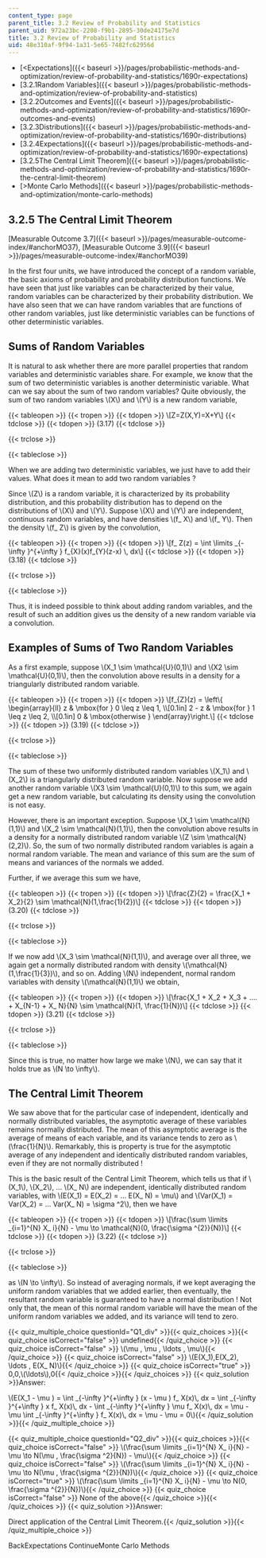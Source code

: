 ```yaml
---
content_type: page
parent_title: 3.2 Review of Probability and Statistics
parent_uid: 972a23bc-2208-f9b1-2895-30de24175e7d
title: 3.2 Review of Probability and Statistics
uid: 48e310af-9f94-1a31-5e65-7482fc62956d
---
```


*   [\<Expectations]({{< baseurl >}}/pages/probabilistic-methods-and-optimization/review-of-probability-and-statistics/1690r-expectations)
*   [3.2.1Random Variables]({{< baseurl >}}/pages/probabilistic-methods-and-optimization/review-of-probability-and-statistics)
*   [3.2.2Outcomes and Events]({{< baseurl >}}/pages/probabilistic-methods-and-optimization/review-of-probability-and-statistics/1690r-outcomes-and-events)
*   [3.2.3Distributions]({{< baseurl >}}/pages/probabilistic-methods-and-optimization/review-of-probability-and-statistics/1690r-distributions)
*   [3.2.4Expectations]({{< baseurl >}}/pages/probabilistic-methods-and-optimization/review-of-probability-and-statistics/1690r-expectations)
*   [3.2.5The Central Limit Theorem]({{< baseurl >}}/pages/probabilistic-methods-and-optimization/review-of-probability-and-statistics/1690r-the-central-limit-theorem)
*   [\>Monte Carlo Methods]({{< baseurl >}}/pages/probabilistic-methods-and-optimization/monte-carlo-methods)

3.2.5 The Central Limit Theorem
-------------------------------

[Measurable Outcome 3.7]({{< baseurl >}}/pages/measurable-outcome-index/#anchorMO37), [Measurable Outcome 3.9]({{< baseurl >}}/pages/measurable-outcome-index/#anchorMO39)

In the first four units, we have introduced the concept of a random variable, the basic axioms of probability and probability distribution functions. We have seen that just like variables can be characterized by their value, random variables can be characterized by their probability distribution. We have also seen that we can have random variables that are functions of other random variables, just like deterministic variables can be functions of other deterministic variables.

Sums of Random Variables
------------------------

It is natural to ask whether there are more parallel properties that random variables and deterministic variables share. For example, we know that the sum of two deterministic variables is another deterministic variable. What can we say about the sum of two random variables? Quite obviously, the sum of two random variables \\(X\\) and \\(Y\\) is a new random variable,

{{< tableopen >}}
{{< tropen >}}
{{< tdopen >}}
\\\[Z=Z(X,Y)=X+Y\\\]
{{< tdclose >}}
{{< tdopen >}}
(3.17)
{{< tdclose >}}

{{< trclose >}}

{{< tableclose >}}

When we are adding two deterministic variables, we just have to add their values. What does it mean to add two random variables ?

Since \\(Z\\) is a random variable, it is characterized by its probability distribution, and this probability distribution has to depend on the distributions of \\(X\\) and \\(Y\\). Suppose \\(X\\) and \\(Y\\) are independent, continuous random variables, and have densities \\(f\_ X\\) and \\(f\_ Y\\). Then the density \\(f\_ Z\\) is given by the convolution,

{{< tableopen >}}
{{< tropen >}}
{{< tdopen >}}
\\\[f\_ Z(z) = \\int \\limits \_{-\\infty }^{+\\infty } f\_{X}(x)f\_{Y}(z-x) \\, dx\\\]
{{< tdclose >}}
{{< tdopen >}}
(3.18)
{{< tdclose >}}

{{< trclose >}}

{{< tableclose >}}

Thus, it is indeed possible to think about adding random variables, and the result of such an addition gives us the density of a new random variable via a convolution.

Examples of Sums of Two Random Variables
----------------------------------------

As a first example, suppose \\(X\_1 \\sim \\mathcal{U}(0,1)\\) and \\(X2 \\sim \\mathcal{U}(0,1)\\), then the convolution above results in a density for a triangularly distributed random variable.

{{< tableopen >}}
{{< tropen >}}
{{< tdopen >}}
\\\[f\_{Z}(z) = \\left\\{ \\begin{array}{ll} z & \\mbox{for } 0 \\leq z \\leq 1, \\\\\[0.1in\] 2 - z & \\mbox{for } 1 \\leq z \\leq 2, \\\\\[0.1in\] 0 & \\mbox{otherwise } \\end{array}\\right.\\\]
{{< tdclose >}}
{{< tdopen >}}
(3.19)
{{< tdclose >}}

{{< trclose >}}

{{< tableclose >}}

The sum of these two uniformly distributed random variables \\(X\_1\\) and \\(X\_2\\) is a triangularly distributed random variable. Now suppose we add another random variable \\(X3 \\sim \\mathcal{U}(0,1)\\) to this sum, we again get a new random variable, but calculating its density using the convolution is not easy.

However, there is an important exception. Suppose \\(X\_1 \\sim \\mathcal{N}(1,1)\\) and \\(X\_2 \\sim \\mathcal{N}(1,1)\\), then the convolution above results in a density for a normally distributed random variable \\(Z \\sim \\mathcal{N}(2,2)\\). So, the sum of two normally distributed random variables is again a normal random variable. The mean and variance of this sum are the sum of means and variances of the normals we added.

Further, if we average this sum we have,

{{< tableopen >}}
{{< tropen >}}
{{< tdopen >}}
\\\[\\frac{Z}{2} = \\frac{X\_1 + X\_2}{2} \\sim \\mathcal{N}(1,\\frac{1}{2})\\\]
{{< tdclose >}}
{{< tdopen >}}
(3.20)
{{< tdclose >}}

{{< trclose >}}

{{< tableclose >}}

If we now add \\(X\_3 \\sim \\mathcal{N}(1,1)\\), and average over all three, we again get a normally distributed random with density \\(\\mathcal{N}(1,\\frac{1}{3})\\), and so on. Adding \\(N\\) independent, normal random variables with density \\(\\mathcal{N}(1,1)\\) we obtain,

{{< tableopen >}}
{{< tropen >}}
{{< tdopen >}}
\\\[\\frac{X\_1 + X\_2 + X\_3 + .... + X\_{N-1} + X\_ N}{N} \\sim \\mathcal{N}(1, \\frac{1}{N})\\\]
{{< tdclose >}}
{{< tdopen >}}
(3.21)
{{< tdclose >}}

{{< trclose >}}

{{< tableclose >}}

Since this is true, no matter how large we make \\(N\\), we can say that it holds true as \\(N \\to \\infty\\).

The Central Limit Theorem
-------------------------

We saw above that for the particular case of independent, identically and normally distributed variables, the asymptotic average of these variables remains normally distributed. The mean of this asymptotic average is the average of means of each variable, and its variance tends to zero as \\(\\frac{1}{N}\\). Remarkably, this is property is true for the asymptotic average of any independent and identically distributed random variables, even if they are not normally distributed !

This is the basic result of the Central Limit Theorem, which tells us that if \\(X\_1\\), \\(X\_2\\), ... \\(X\_ N\\) are independent, identically distributed random variables, with \\(E(X\_1) = E(X\_2) = ... E(X\_ N) = \\mu\\) and \\(Var(X\_1) = Var(X\_2) = ... Var(X\_ N) = \\sigma ^2\\), then we have

{{< tableopen >}}
{{< tropen >}}
{{< tdopen >}}
\\\[\\frac{\\sum \\limits \_{i=1}^{N} X\_ i}{N} - \\mu \\to \\mathcal{N}(0, \\frac{\\sigma ^{2}}{N})\\\]
{{< tdclose >}}
{{< tdopen >}}
(3.22)
{{< tdclose >}}

{{< trclose >}}

{{< tableclose >}}

as \\(N \\to \\infty\\). So instead of averaging normals, if we kept averaging the uniform random variables that we added earlier, then eventually, the resultant random variable is guaranteed to have a normal distribution ! Not only that, the mean of this normal random variable will have the mean of the uniform random variables we added, and its variance will tend to zero.

{{< quiz_multiple_choice questionId="Q1_div" >}}{{< quiz_choices >}}{{< quiz_choice isCorrect="false" >}} undefined{{< /quiz_choice >}}
{{< quiz_choice isCorrect="false" >}} \\(\\mu , \\mu , \\ldots , \\mu\\){{< /quiz_choice >}}
{{< quiz_choice isCorrect="false" >}} \\(E(X\_1),E(X\_2), \\ldots , E(X\_ N)\\){{< /quiz_choice >}}
{{< quiz_choice isCorrect="true" >}} 0,0,\\(\\ldots\\),0{{< /quiz_choice >}}{{< /quiz_choices >}}
{{< quiz_solution >}}Answer:

\\(E(X\_1 - \\mu ) = \\int \_{-\\infty }^{+\\infty } (x - \\mu ) f\_ X(x)\\, dx = \\int \_{-\\infty }^{+\\infty } x f\_ X(x)\\, dx - \\int \_{-\\infty }^{+\\infty } \\mu f\_ X(x)\\, dx = \\mu - \\mu \\int \_{-\\infty }^{+\\infty } f\_ X(x)\\, dx = \\mu - \\mu = 0\\){{< /quiz_solution >}}{{< /quiz_multiple_choice >}}

{{< quiz_multiple_choice questionId="Q2_div" >}}{{< quiz_choices >}}{{< quiz_choice isCorrect="false" >}} \\(\\frac{\\sum \\limits \_{i=1}^{N} X\_ i}{N} - \\mu \\to N(\\mu , \\frac{\\sigma ^2}{N}) - \\mu\\){{< /quiz_choice >}}
{{< quiz_choice isCorrect="false" >}} \\(\\frac{\\sum \\limits \_{i=1}^{N} X\_ i}{N} - \\mu \\to N(\\mu , \\frac{\\sigma ^{2}}{N})\\){{< /quiz_choice >}}
{{< quiz_choice isCorrect="true" >}} \\(\\frac{\\sum \\limits \_{i=1}^{N} X\_ i}{N} - \\mu \\to N(0, \\frac{\\sigma ^{2}}{N})\\){{< /quiz_choice >}}
{{< quiz_choice isCorrect="false" >}} None of the above{{< /quiz_choice >}}{{< /quiz_choices >}}
{{< quiz_solution >}}Answer:

Direct application of the Central Limit Theorem.{{< /quiz_solution >}}{{< /quiz_multiple_choice >}}

BackExpectations ContinueMonte Carlo Methods